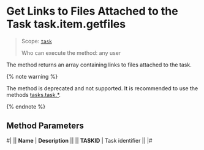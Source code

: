 # Get Links to Files Attached to the Task task.item.getfiles

> Scope: [`task`](../../../scopes/permissions.md)
>
> Who can execute the method: any user

The method returns an array containing links to files attached to the task.

{% note warning %}

The method is deprecated and not supported. It is recommended to use the methods [tasks.task.*](../../index.md).

{% endnote %}

## Method Parameters

#|
|| **Name** | **Description** ||
|| **TASKID** | Task identifier ||
|#